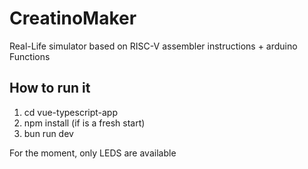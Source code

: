 # CreatinoMaker
Real-Life simulator based on RISC-V assembler instructions + arduino Functions

## How to run it
1. cd vue-typescript-app
2. npm install (if is a fresh start)
3. bun run dev

For the moment, only LEDS are available 
